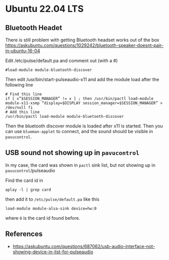 # Ubuntu 22.04 LTS

## Bluetooth Headet

There is still problem with getting Bluetooth headset works out of the box https://askubuntu.com/questions/1029242/bluetooth-speaker-doesnt-pair-in-ubuntu-16-04

Edit /etc/pulse/default.pa and comment out (with a #)

    #load-module module-bluetooth-discover

Then edit /usr/bin/start-pulseaudio-x11 and add the module load after the following line

    # Find this line
    if [ x”$SESSION_MANAGER” != x ] ; then /usr/bin/pactl load-module module-x11-xsmp “display=$DISPLAY session_manager=$SESSION_MANAGER” > /dev/null fi
    # Add this line
    /usr/bin/pactl load-module module-bluetooth-discover

Then the bluetooth discover module is loaded after x11 is started. Then you can use `blueman-applet` to connect, and the sound should be visible in `pavucontrol`.

## USB sound not showing up in `pavucontrol`

In my case, the card was shown in `pactl` sink list, but not showing up in `pavucontrol`/pulseaudio

Find the card id in

    aplay -l | grep card

then add it to `/etc/pulse/default.pa` like this

    load-module module-alsa-sink device=hw:0

where `0` is the card id found before.

## References

- https://askubuntu.com/questions/687062/usb-audio-interface-not-showing-device-in-list-for-pulseaudio
